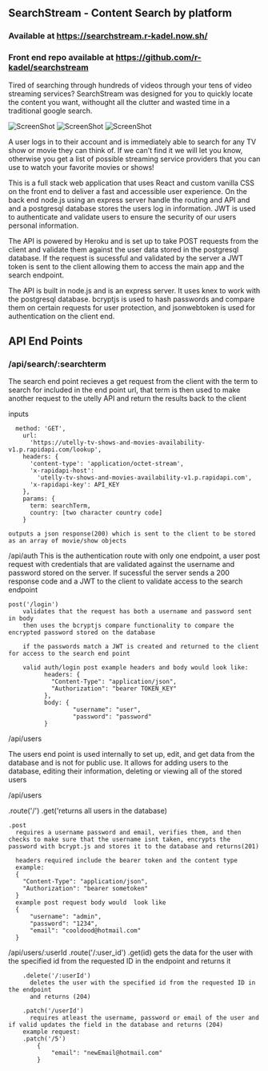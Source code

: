 ## SearchStream - Content Search by platform

### Available at https://searchstream.r-kadel.now.sh/
### Front end repo available at https://github.com/r-kadel/searchstream

Tired of searching through hundreds of videos through your tens of video streaming services? SearchStream was designed for you to quickly locate the content you want, withought all the clutter and wasted time in a traditional google search.

![ScreenShot](./public/screenshots/searchstream_landing.png)
![ScreenShot](./public/screenshots/searchstream.png)
![ScreenShot](./public/screenshots/searchstream_search.png)

A user logs in to their account and is immediately able to search for any TV show or movie they can think of. If we can't find it we will let you know, otherwise you get a list of possible streaming service providers that you can use to watch your favorite movies or shows!

This is a full stack web application that uses React and custom vanilla CSS on the front end to deliver a fast and accessible user experience.
On the back end node.js using an express server handle the routing and API and and a postgresql database stores the users log in information. 
JWT is used to authenticate and validate users to ensure the security of our users personal information.

The API is powered by Heroku and is set up to take POST requests from the client and validate them against the user data stored in the postgresql database. If the request is sucessful and validated by the server a JWT token is sent to the client allowing them to access the main app and the search endpoint. 

The API is built in node.js and is an express server. It uses knex to work with the postgresql database. bcryptjs is used to hash passwords and compare them on certain requests for user protection, and jsonwebtoken is used for authentication on the client end.

## API End Points


### /api/search/:searchterm
  The search end point recieves a get request from the client with the term to search for included in the end point url, that term is then used to make another request to the utelly API and return the results back to the client

  inputs
```
  method: 'GET',
    url:
      'https://utelly-tv-shows-and-movies-availability-v1.p.rapidapi.com/lookup',
    headers: {
      'content-type': 'application/octet-stream',
      'x-rapidapi-host':
        'utelly-tv-shows-and-movies-availability-v1.p.rapidapi.com',
      'x-rapidapi-key': API_KEY
    },
    params: {
      term: searchTerm,
      country: [two character country code]
    }
```
    outputs a json response(200) which is sent to the client to be stored as an array of movie/show objects

  /api/auth
  This is the authentication route with only one endpoint, a user post request with credentials that are validated against the username and password stored on the server. If sucessful the server sends a 200 response code and a JWT to the client to validate access to the search endpoint
  
    post('/login')
        validates that the request has both a username and password sent in body
        then uses the bcryptjs compare functionality to compare the encrypted password stored on the database

        if the passwords match a JWT is created and returned to the client for access to the search end point 

        valid auth/login post example headers and body would look like:
              headers: {
                "Content-Type": "application/json",
                "Authorization": "bearer TOKEN_KEY"
              },
              body: {
                      "username": "user",
                      "password": "password"
              }


  /api/users

  The users end point is used internally to set up, edit, and get data from the database and is not for public use. It allows for adding users to the database, editing their information, deleting or viewing all of the stored users

  /api/users
  
   .route('/')
    .get('returns all users in the database)

    .post 
      requires a username password and email, verifies them, and then checks to make sure that the username isnt taken, encrypts the password with bcrypt.js and stores it to the database and returns(201)

      headers required include the bearer token and the content type
      example: 
      {
        "Content-Type": "application/json",
        "Authorization": "bearer sometoken"
      }
      example post request body would  look like 
      {
	      "username": "admin",
	      "password": "1234",
	      "email": "cooldood@hotmail.com"
      }

  /api/users/:userId
    .route('/:user_id')
        .get(id) 
          gets the data for the user with the specified id from the requested ID in the endpoint and returns it

        .delete('/:userId') 
          deletes the user with the specified id from the requested ID in the endpoint
          and returns (204)

        .patch('/userId') 
          requires atleast the username, password or email of the user and if valid updates the field in the database and returns (204)
        example request:
        .patch('/5')
            {
	            "email": "newEmail@hotmail.com"
            }
          





